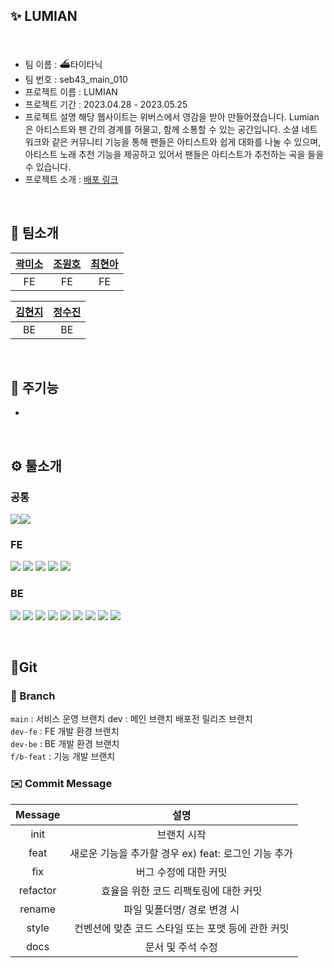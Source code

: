 ## ✨ LUMIAN
<p align="center">
  <br>
  <img src="">
  <br>
</p>

* 팀 이름 : ⛴타이타닉
* 팀 번호 : seb43_main_010
* 프로젝트 이름 : LUMIAN
* 프로젝트 기간 : 2023.04.28 - 2023.05.25
* 프로젝트 설명
  해당 웹사이트는 위버스에서 영감을 받아 만들어졌습니다. Lumian은 아티스트와 팬 간의 경계를 허물고, 함께 소통할 수 있는 공간입니다. 소셜 네트워크와 같은 커뮤니티 기능을 통해 팬들은 아티스트와 쉽게 대화를 나눌 수 있으며, 아티스트 노래 추천 기능을 제공하고 있어서 팬들은 아티스트가 추천하는 곡을 들을 수 있습니다.
* 프로젝트 소개 : <a href ="" target = "_blank" > 배포 링크 </a>

</br>

## 🎵 팀소개
| [곽미소](https://github.com/SEBFE43GwakMiso) | [조원호](https://github.com/Joe-wonho) | [최현아](https://github.com/tata-v) |
|:--------:| :--------: | :--------: |
| FE | FE | FE | 

| [김현지]() | [정수진]() |
|:--------:| :--------: |
| BE | BE |

</br>

## 📌 주기능
- 

</br>

## ⚙️ 툴소개
### 공통
<img src="https://img.shields.io/badge/discord-5865F2?style=for-the-badge&logo=discord&logoColor=white"/><img src="https://img.shields.io/badge/GitHub-181717?style=for-the-badge&logo=GitHub&logoColor=white"/>

### FE
<img src="https://img.shields.io/badge/React-61DAFB?style=for-the-badge&logo=React&logoColor=white"/> <img src="https://img.shields.io/badge/redux%20toolkit-593d88?style=for-the-badge&logo=redux&logoColor=white"/> <img src="https://img.shields.io/badge/styledcomponents-DB7093?style=for-the-badge&logo=styledcomponents&logoColor=white"/> <img src="https://img.shields.io/badge/amazons3-569A31?style=for-the-badge&logo=amazons3&logoColor=white"/> <img src="https://img.shields.io/badge/eslint-4B32C3?style=for-the-badge&logo=eslint&logoColor=white"/>

### BE
<img src="https://img.shields.io/badge/JAVA-ffffff?style=for-the-badge&logo=JAVA&logoColor=black"/> <img src="https://img.shields.io/badge/intellijidea-000000?style=for-the-badge&logo=intellijidea&logoColor=white"/> <img src="https://img.shields.io/badge/springboot-6DB33F?style=for-the-badge&logo=springboot&logoColor=white"/>
<img src="https://img.shields.io/badge/springsecurity-6DB33F?style=for-the-badge&logo=springboot&logoColor=white"/> <img src="https://img.shields.io/badge/JWT-4B32C3?style=for-the-badge&logo=JWT&logoColor=white"/> <img src="https://img.shields.io/badge/amazonec2-FF9900?style=for-the-badge&logo=amazonec2&logoColor=white"/> <img src="https://img.shields.io/badge/mysql-4479A1?style=for-the-badge&logo=mysql&logoColor=white"/> <img src="https://img.shields.io/badge/lombok-DE4F54?style=for-the-badge&logo=lombok &logoColor=white"/> <img src="https://img.shields.io/badge/H2-DE4F54?style=for-the-badge&logo=H2 &logoColor=white"/>

</br>

## 📎Git
### 🌲 Branch
`main` : 서비스 운영 브랜치 dev : 메인 브랜치 배포전 릴리즈 브랜치
</br>
`dev-fe` : FE 개발 환경 브랜치
</br>
`dev-be` : BE 개발 환경 브랜치
</br>
`f/b-feat` : 기능 개발 브랜치
</br>

### ✉️ Commit Message
| Message  |                         설명                         |
| :------: | :--------------------------------------------------: |
|   init   |                     브랜치 시작                      |
|   feat   | 새로운 기능을 추가할 경우 ex) feat: 로그인 기능 추가 |
|   fix    |                버그 수정에 대한 커밋                 |
| refactor |        효율을 위한 코드 리팩토링에 대한 커밋         |
|  rename  |             파일 및폴더명/ 경로 변경 시              |
|  style   |  컨벤션에 맞춘 코드 스타일 또는 포맷 등에 관한 커밋  |
|   docs   |                  문서 및 주석 수정                   |
